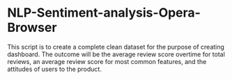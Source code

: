 # NLP-Sentiment-analysis-Opera-Browser
This script is to create a complete clean dataset for the purpose of creating dashboard. The outcome will be the average review score overtime for total reviews, an average review score for most common features, and the attitudes of users to the product.
